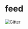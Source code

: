 # feed

[![Gitter](https://badges.gitter.im/Join%20Chat.svg)](https://gitter.im/js-training-apptech-2015/feed?utm_source=badge&utm_medium=badge&utm_campaign=pr-badge&utm_content=badge)